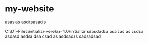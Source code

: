 # my-website

asas
as
asdxsasad
s

C:\DT-Files\initializr-verekia-4.0\initializr
sdasdadsa
asa
sas
as
asdsa
asdasd
asdsa
dsa
dsad
as
asdsadas
sadsadsad


